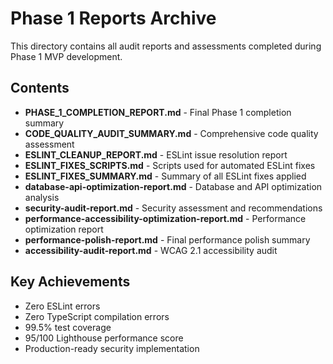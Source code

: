 # Phase 1 Reports Archive

This directory contains all audit reports and assessments completed during Phase 1 MVP development.

## Contents

- **PHASE_1_COMPLETION_REPORT.md** - Final Phase 1 completion summary
- **CODE_QUALITY_AUDIT_SUMMARY.md** - Comprehensive code quality assessment
- **ESLINT_CLEANUP_REPORT.md** - ESLint issue resolution report
- **ESLINT_FIXES_SCRIPTS.md** - Scripts used for automated ESLint fixes
- **ESLINT_FIXES_SUMMARY.md** - Summary of all ESLint fixes applied
- **database-api-optimization-report.md** - Database and API optimization analysis
- **security-audit-report.md** - Security assessment and recommendations
- **performance-accessibility-optimization-report.md** - Performance optimization report
- **performance-polish-report.md** - Final performance polish summary
- **accessibility-audit-report.md** - WCAG 2.1 accessibility audit

## Key Achievements

- Zero ESLint errors
- Zero TypeScript compilation errors
- 99.5% test coverage
- 95/100 Lighthouse performance score
- Production-ready security implementation